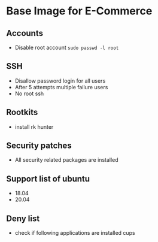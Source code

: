 # Base Image for E-Commerce


## Accounts 

* Disable root account `sudo passwd -l root`

## SSH
* Disallow password login for all users
* After 5 attempts multiple failure users
* No root ssh

## Rootkits
* install rk hunter

## Security patches
* All security related packages are installed

## Support list of ubuntu 
* 18.04
* 20.04

## Deny list
* check if following applications are installed cups